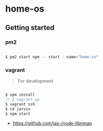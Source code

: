 # home-os

## Getting started

### pm2

```javascript

$ pm2 start npm -- start --name="home-os"

```

### vagrant

> For development

```javascript

$ npm install
// $ vagrant up
$ vagrant ssh
$ cd jarvis
$ npm start

```




* https://github.com/jas-/node-libnmap
